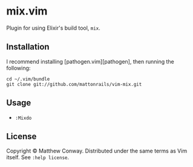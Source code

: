 # mix.vim

Plugin for using Elixir's build tool, `mix`.

## Installation

I recommend installing [pathogen.vim][pathogen], then running the following:

    cd ~/.vim/bundle
    git clone git://github.com/mattonrails/vim-mix.git

## Usage

- `:Mixdo`

## License

Copyright © Matthew Conway. Distributed under the same terms as Vim itself.
See `:help license`.
